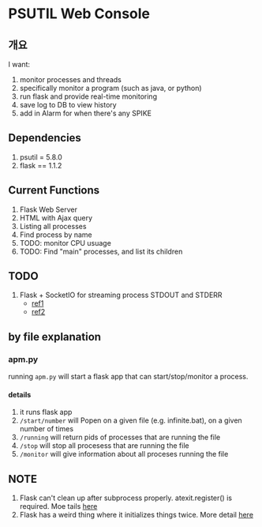 # PSUTIL Web Console

## 개요

I want:

1. monitor processes and threads
2. specifically monitor a program (such as java, or python)
3. run flask and provide real-time monitoring
4. save log to DB to view history
5. add in Alarm for when there's any SPIKE

## Dependencies

1. psutil = 5.8.0
2. flask == 1.1.2

## Current Functions

1. Flask Web Server
2. HTML with Ajax query
3. Listing all processes
4. Find process by name
5. TODO: monitor CPU usuage
6. TODO: Find "main" processes, and list its children

## TODO

1. Flask + SocketIO for streaming process STDOUT and STDERR
    - [ref1](https://medium.com/swlh/implement-a-websocket-using-flask-and-socket-io-python-76afa5bbeae1)
    - [ref2](https://stackoverflow.com/a/38643387/10570582)

## by file explanation

### apm.py

running `apm.py` will start a flask app that can start/stop/monitor a process.

#### details

1. it runs flask app
2. `/start/number` will Popen on a given file (e.g. infinite.bat), on a given number of times
3. `/running` will return pids of processes that are running the file
4. `/stop` will stop all procesess that are running the file
5. `/monitor` will give information about all proceses running the file

## NOTE

1. Flask can't clean up after subprocess properly. atexit.register() is required. Moe tails [here](https://medium.com/better-programming/create-exit-handlers-for-your-python-appl-bc279e796b6b)
2. Flask has a weird thing where it initializes things twice. More detail [here](https://stackoverflow.com/a/15491587/10570582)
